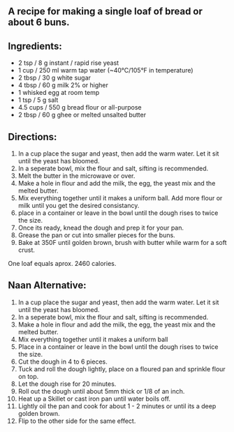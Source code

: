 ## A recipe for making a single loaf of bread or about 6 buns.


## Ingredients:

* 2 tsp / 8 g instant / rapid rise yeast
* 1 cup / 250 ml warm tap water (~40°C/105°F in temperature)
* 2 tbsp / 30 g white sugar
* 4 tbsp / 60 g milk 2% or higher
* 1 whisked egg at room temp
* 1 tsp / 5 g salt
* 4.5 cups / 550 g bread flour or all-purpose
* 2 tbsp / 60 g ghee or melted unsalted butter


## Directions:

1. In a cup place the sugar and yeast, then add the warm water. Let it sit until the yeast has bloomed.
2. In a seperate bowl, mix the flour and salt, sifting is recommended.
3. Melt the butter in the microwave or over.
4. Make a hole in flour and add the milk, the egg, the yeast mix and the melted butter.
5. Mix everything together until it makes a uniform ball. Add more flour or milk until you get the desired consistancy.
6. place in a container or leave in the bowl until the dough rises to twice the size.
7. Once its ready, knead the dough and prep it for your pan.
8. Grease the pan or cut into smaller pieces for the buns.
9. Bake at 350F until golden brown, brush with butter while warm for a soft crust.

One loaf equals aprox. 2460 calories.


## Naan Alternative:

1. In a cup place the sugar and yeast, then add the warm water. Let it sit until the yeast has bloomed.
2. In a seperate bowl, mix the flour and salt, sifting is recommended.
3. Make a hole in flour and add the milk, the egg, the yeast mix and the melted butter.
4. Mix everything together until it makes a uniform ball
5. Place in a container or leave in the bowl until the dough rises to twice the size.
6. Cut the dough in 4 to 6 pieces.
7. Tuck and roll the dough lightly, place on a floured pan and sprinkle flour on top.
8. Let the dough rise for 20 minutes.
9. Roll out the dough until about 5mm thick or 1/8 of an inch.
10. Heat up a Skillet or cast iron pan until water boils off.
11. Lightly oil the pan and cook for about 1 - 2 minutes or until its a deep golden brown.
12. Flip to the other side for the same effect.
